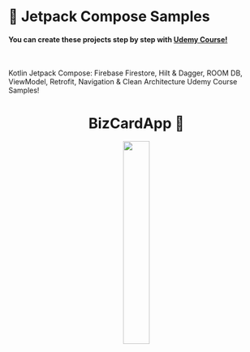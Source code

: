 # 🐻 Jetpack Compose Samples

<h4 align="left">
  You can create these projects step by step with
<a href="https://hepsiburada.udemy.com/course/kotling-android-jetpack-compose-/learn/lecture/29297358?start=675#overview">Udemy Course!</a>
</h4></br>

Kotlin Jetpack Compose: Firebase Firestore, Hilt &amp; Dagger, ROOM DB, ViewModel, Retrofit, Navigation &amp; Clean Architecture Udemy Course Samples!

<h1 align="center"> BizCardApp 👀 </h1>

<p align="center">
<img src="https://user-images.githubusercontent.com/47380312/160153870-e0bdadaf-76bc-47e9-ab97-1bb36a4747f4.gif" width="32%"/>
</p>
